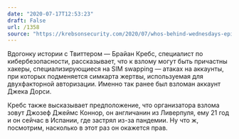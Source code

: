 ```yaml
---
date: "2020-07-17T12:53:23"
draft: False
url: /1358
source: "https://krebsonsecurity.com/2020/07/whos-behind-wednesdays-epic-twitter-hack/"
---
```


Вдогонку истории с Твиттером — Брайан Кребс, специалист по кибербезопасности, рассказывает, что к взлому могут быть причастны хакеры, специализирующиеся на SIM swapping — атаках на аккаунты, при которых подменяется симкарта жертвы, используемая для двухфакторной авторизации. Именно так ранее был взломан аккаунт Джека Дорси. 

Кребс также высказывает предположение, что организатора взлома зовут Джозеф Джеймс Коннор, он англичанин из Ливерпуля, ему 21 год и он сейчас в Испании, где застрял из-за пандемии. Ну что ж, посмотрим, насколько в этот раз он окажется прав.
